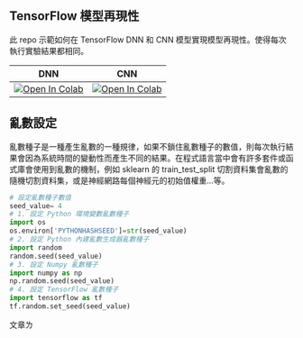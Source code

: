 
## TensorFlow 模型再現性
此 repo 示範如何在 TensorFlow DNN 和 CNN 模型實現模型再現性。使得每次執行實驗結果都相同。


| DNN      | CNN                                                  |
|----------|------------------------------------------------------|
| [![Open In Colab](https://colab.research.google.com/assets/colab-badge.svg)](https://colab.research.google.com/github/1010code/tensorflow-reproducibility/blob/main/tensorflow-DNN.ipynb) | [![Open In Colab](https://colab.research.google.com/assets/colab-badge.svg)](https://colab.research.google.com/github/1010code/tensorflow-reproducibility/blob/main/tensorflow-CNN.ipynb) |



## 亂數設定
亂數種子是一種產生亂數的一種規律，如果不鎖住亂數種子的數值，則每次執行結果會因為系統時間的變動性而產生不同的結果。在程式語言當中會有許多套件或函式庫會使用到亂數的機制，例如 sklearn 的 train_test_split 切割資料集會亂數的隨機切割資料集，或是神經網路每個神經元的初始值權重...等。

```py
# 設定亂數種子數值
seed_value= 4
# 1. 設定 Python 環境變數亂數種子
import os
os.environ['PYTHONHASHSEED']=str(seed_value)
# 2. 設定 Python 內建亂數生成器亂數種子
import random
random.seed(seed_value)
# 3. 設定 Numpy 亂數種子
import numpy as np
np.random.seed(seed_value)
# 4. 設定 TensorFlow 亂數種子
import tensorflow as tf
tf.random.set_seed(seed_value)
```

文章ㄌ